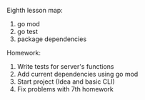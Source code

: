 Eighth lesson map:

1. go mod
2. go test
3. package dependencies

Homework: 
1. Write tests for server's functions
2. Add current dependencies using go mod 
3. Start project (Idea and basic CLI)
4. Fix problems with 7th homework 